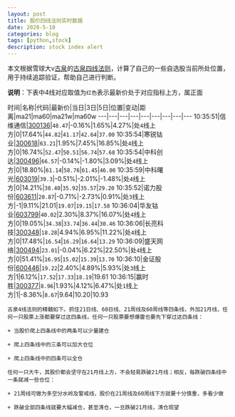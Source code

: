 ```yaml
---
layout: post
title: 股价四线法则实时数据
date: 2020-5-10
categories: blog
tags: [python,stock]
description: stock index alert
---
```



本文根据雪球大v[古泉](https://xueqiu.com/u/7148646888)的[古泉四线法则](https://xueqiu.com/7148646888/130498192)，计算了自己的一些自选股当前所处位置，用于持续追踪验证，帮助自己进行判断。

**说明**：下表中4线对应取值为`红色`表示最新价处于对应指标上方，属正面

时间|名称|代码|最新价|当日|3日|5日|位置|变动|距离|ma21|ma60|ma21w|ma60w
---|---|---|---|---|---|---|---|---
10:35:51|信维通信|[300136](https://xueqiu.com/S/SZ300136)|`48.47`|-0.16%|1.65%|4.27%|处`4`线上方|0|17.64%|`44.82`|`41.17`|`42.64`|`37.00`
10:35:54|寒锐钴业|[300618](https://xueqiu.com/S/SZ300618)|`63.21`|1.95%|7.45%|16.85%|处`4`线上方|0|16.74%|`52.47`|`50.51`|`56.74`|`57.68`
10:35:54|中科创达|[300496](https://xueqiu.com/S/SZ300496)|`66.57`|-0.14%|-1.80%|3.09%|处`4`线上方|0|18.80%|`61.14`|`58.76`|`61.45`|`46.00`
10:35:59|中科曙光|[603019](https://xueqiu.com/S/SH603019)|`39.3`|-0.51%|-2.01%|-1.48%|处`4`线上方|0|14.21%|`38.40`|`35.92`|`35.57`|`29.20`
10:35:52|诺力股份|[603611](https://xueqiu.com/S/SH603611)|`20.87`|-0.71%|-2.73%|0.91%|处`3`线上方|-1|9.11%|21.01|`19.07`|`19.15`|`17.58`
10:36:04|华友钴业|[603799](https://xueqiu.com/S/SH603799)|`40.02`|2.30%|8.37%|16.07%|处`4`线上方|0|19.05%|`34.38`|`33.74`|`36.44`|`30.46`
10:36:06|长亮科技|[300348](https://xueqiu.com/S/SZ300348)|`18.28`|4.94%|6.95%|11.22%|处`4`线上方|0|17.48%|`16.54`|`16.29`|`16.64`|`13.29`
10:36:09|盛天网络|[300494](https://xueqiu.com/S/SZ300494)|`23.01`|-0.04%|6.22%|22.50%|处`4`线上方|0|51.41%|`16.95`|`15.02`|`15.39`|`13.70`
10:36:10|金证股份|[600446](https://xueqiu.com/S/SH600446)|`19.22`|2.40%|4.89%|5.93%|处`3`线上方|1|6.12%|`17.52`|`17.33`|`18.19`|19.61
10:36:15|赢时胜|[300377](https://xueqiu.com/S/SZ300377)|`8.96`|1.93%|4.12%|6.47%|处`1`线上方|1|-8.36%|`8.67`|9.64|10.20|10.93

```
古泉4线法则的精髓如下。抓住21日线、60日线、21周线及60周线等四条线，外加21月线，任何一只股票上涨都要穿过这四条线，任何一只股票要想爆雷也要先下穿过这四条线：

+ 当股价爬上四条线中的两条可以少量建仓

+ 爬上四条线中的三条可以加大仓位

+ 爬上四条线中的四条可以全仓

任何一只大牛，其股价都会坚守在21月线上方，不会轻易跌破21月线；相反，每跌破四条线中一条就减一些仓位：

+ 21周线可做为多空分水岭及警戒线，股价在21周线及60周线下方就要十分慎重，多看少做

+ 跌破全部四条线就要大幅减仓，甚至清仓，一旦跌破21月线，清仓观望
```